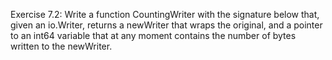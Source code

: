 Exercise 7.2: Write a function CountingWriter with the signature below that, given an io.Writer, returns a newWriter that wraps the original, and a pointer to an int64 variable that at any moment contains the number of bytes written to the newWriter.

